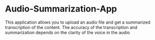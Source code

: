 # Audio-Summarization-App
This application allows you to upload an audio file and get a summarized transcription of the content. The accuracy of the transcription and summarization depends on the clarity of the voice in the audio
